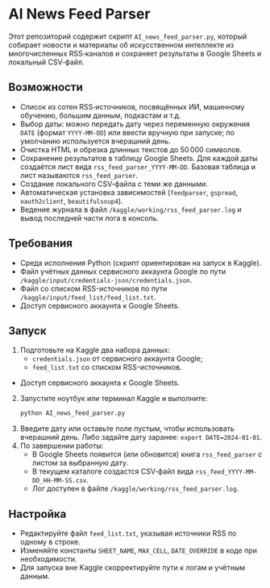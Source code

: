 # AI News Feed Parser

Этот репозиторий содержит скрипт `AI_news_feed_parser.py`, который собирает новости и материалы об искусственном интеллекте из многочисленных RSS‑каналов и сохраняет результаты в Google Sheets и локальный CSV‑файл.

## Возможности
- Список из сотен RSS‑источников, посвящённых ИИ, машинному обучению, большим данным, подкастам и т.д.
- Выбор даты: можно передать дату через переменную окружения `DATE` (формат `YYYY-MM-DD`) или ввести вручную при запуске; по умолчанию используется вчерашний день.
- Очистка HTML и обрезка длинных текстов до 50 000 символов.
- Сохранение результатов в таблицу Google Sheets. Для каждой даты создаётся лист вида `rss_feed_parser_YYYY-MM-DD`. Базовая таблица и лист называются `rss_feed_parser`.
- Создание локального CSV‑файла с теми же данными.
- Автоматическая установка зависимостей (`feedparser`, `gspread`, `oauth2client`, `beautifulsoup4`).
- Ведение журнала в файл `/kaggle/working/rss_feed_parser.log` и вывод последней части лога в консоль.

## Требования
- Среда исполнения Python (скрипт ориентирован на запуск в Kaggle).
- Файл учётных данных сервисного аккаунта Google по пути `/kaggle/input/credentials-json/credentials.json`.
- Файл со списком RSS-источников по пути `/kaggle/input/feed_list/feed_list.txt`.
- Доступ сервисного аккаунта к Google Sheets.

## Запуск
1. Подготовьте на Kaggle два набора данных:
   - `credentials.json` от сервисного аккаунта Google;
   - `feed_list.txt` со списком RSS-источников.
- Доступ сервисного аккаунта к Google Sheets.
2. Запустите ноутбук или терминал Kaggle и выполните:
   ```bash
   python AI_news_feed_parser.py
   ```
3. Введите дату или оставьте поле пустым, чтобы использовать вчерашний день. Либо задайте дату заранее: `export DATE=2024-01-01`.
4. По завершении работы:
   - В Google Sheets появится (или обновится) книга `rss_feed_parser` с листом за выбранную дату.
   - В текущем каталоге создастся CSV‑файл вида `rss_feed_YYYY-MM-DD_HH-MM-SS.csv`.
   - Лог доступен в файле `/kaggle/working/rss_feed_parser.log`.

## Настройка
- Редактируйте файл `feed_list.txt`, указывая источники RSS по одному в строке.
- Изменяйте константы `SHEET_NAME`, `MAX_CELL`, `DATE_OVERRIDE` в коде при необходимости.
- Для запуска вне Kaggle скорректируйте пути к логам и учётным данным.

